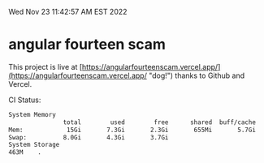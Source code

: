Wed Nov 23 11:42:57 AM EST 2022

# angular fourteen scam


This project is live at [https://angularfourteenscam.vercel.app/](https://angularfourteenscam.vercel.app/ "dog!") thanks to Github and Vercel.

CI Status: 

```bash
System Memory
               total        used        free      shared  buff/cache   available
Mem:            15Gi       7.3Gi       2.3Gi       655Mi       5.7Gi       7.0Gi
Swap:          8.0Gi       4.3Gi       3.7Gi
System Storage
463M	.
